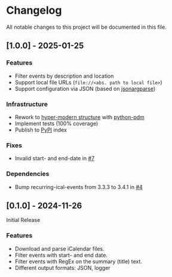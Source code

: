 # Changelog

All notable changes to this project will be documented in this file.

## [1.0.0] - 2025-01-25

### Features
- Filter events by description and location
- Support local file URLs (`file://<abs. path to local file>`)
- Support configuration via JSON (based on [jsonargparse](https://jsonargparse.readthedocs.io/))

### Infrastructure
- Rework to [hyper-modern structure](https://cjolowicz.github.io/posts/hypermodern-python-01-setup/) with [python-pdm](https://pdm-project.org/)
- Implement tests (100% coverage)
- Publish to [PyPI](https://pypi.org/) index

### Fixes
- Invalid start- and end-date in [#7](https://github.com/waldbaer/icalendar-events-cli/pull/7)

### Dependencies
- Bump recurring-ical-events from 3.3.3 to 3.4.1 in [#4](https://github.com/waldbaer/icalendar-events-cli/pull/4)

## [0.1.0] - 2024-11-26

Initial Release

### Features
- Download and parse iCalendar files.
- Filter events with start- and end date.
- Filter events with RegEx on the summary (title) text.
- Different output formats: JSON, logger

